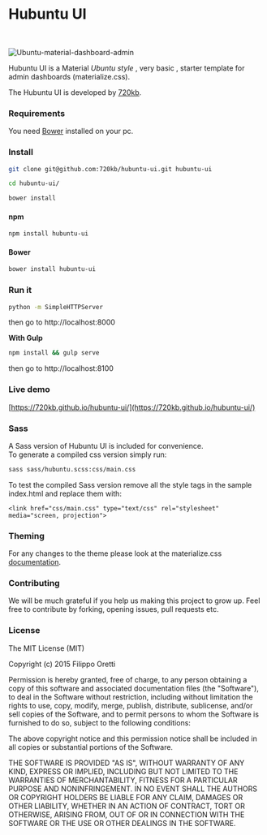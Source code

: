 # Hubuntu UI

<br>

![Ubuntu-material-dashboard-admin](http://i.imgur.com/HtL6qUq.png)

Hubuntu UI is a Material _Ubuntu style_ , very basic , starter template for admin dashboards (materialize.css).

The Hubuntu UI is developed by [720kb](http://720kb.net).

### Requirements
 
You need [Bower](http://bower.io/) installed on your pc.

### Install

```bash
git clone git@github.com:720kb/hubuntu-ui.git hubuntu-ui
```

```bash
cd hubuntu-ui/
```

```bash
bower install
```
#### npm

```bash
npm install hubuntu-ui
```
#### Bower
```bash
bower install hubuntu-ui
```

### Run it
```bash
python -m SimpleHTTPServer
```
then go to http://localhost:8000

****With Gulp****
```bash
npm install && gulp serve
```
then go to http://localhost:8100

### Live demo

[https://720kb.github.io/hubuntu-ui/](https://720kb.github.io/hubuntu-ui/)

### Sass
A Sass version of Hubuntu UI is included for convenience.  
To generate a compiled css version simply run:
 
```bash
sass sass/hubuntu.scss:css/main.css
```
To test the compiled Sass version remove all the style tags in the sample index.html and replace them with:

```
<link href="css/main.css" type="text/css" rel="stylesheet" media="screen, projection">
```

### Theming
For any changes to the theme please look at the materialize.css [documentation](http://materializecss.com/).

### Contributing

We will be much grateful if you help us making this project to grow up.
Feel free to contribute by forking, opening issues, pull requests etc.

### License

The MIT License (MIT)

Copyright (c) 2015 Filippo Oretti

Permission is hereby granted, free of charge, to any person obtaining a copy of this software and associated documentation files (the "Software"), to deal in the Software without restriction, including without limitation the rights to use, copy, modify, merge, publish, distribute, sublicense, and/or sell copies of the Software, and to permit persons to whom the Software is furnished to do so, subject to the following conditions:

The above copyright notice and this permission notice shall be included in all copies or substantial portions of the Software.

THE SOFTWARE IS PROVIDED "AS IS", WITHOUT WARRANTY OF ANY KIND, EXPRESS OR IMPLIED, INCLUDING BUT NOT LIMITED TO THE WARRANTIES OF MERCHANTABILITY, FITNESS FOR A PARTICULAR PURPOSE AND NONINFRINGEMENT. IN NO EVENT SHALL THE AUTHORS OR COPYRIGHT HOLDERS BE LIABLE FOR ANY CLAIM, DAMAGES OR OTHER LIABILITY, WHETHER IN AN ACTION OF CONTRACT, TORT OR OTHERWISE, ARISING FROM, OUT OF OR IN CONNECTION WITH THE SOFTWARE OR THE USE OR OTHER DEALINGS IN THE SOFTWARE.

